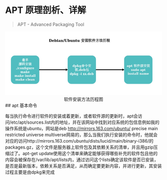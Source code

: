 # APT 原理剖析、详解

> APT - Advanced Packaging Tool

<div align=center>
<img src="./images/软件安装方法历程.jpg" /></br>软件安装方法历程图
</div>
## apt 基本命令


每当执行命令进行软件的安装或着更新，或者软件源的更新时，apt会访问/etc/apt/sources.list内的地址，并在该网站中找到对应系统的包信息例如我的操作系统是ubuntu，网站是deb http://mirrors.163.com/ubuntu/ precise main restricted universe multiverse网易的，那么当我们执行安装的命令时，他就会对应的访问http://mirrors.163.com/ubuntu/dists/lucid/main/binary-i386/的packages.gz，这个文件是服务器上软件包及其依赖关系的清单，并且用gzip压缩过了。apt-get update使用这个清单来确定能够获得哪些补充的软件包且他的内容会被保存在/var/lib/apt/lists内，通过访问这个lists确定该软件是否已安装，是否是最新版本，依赖关系是否满足，从而确定要更新内容，并进行更新，其安装过程主要是由dpkg来完成
